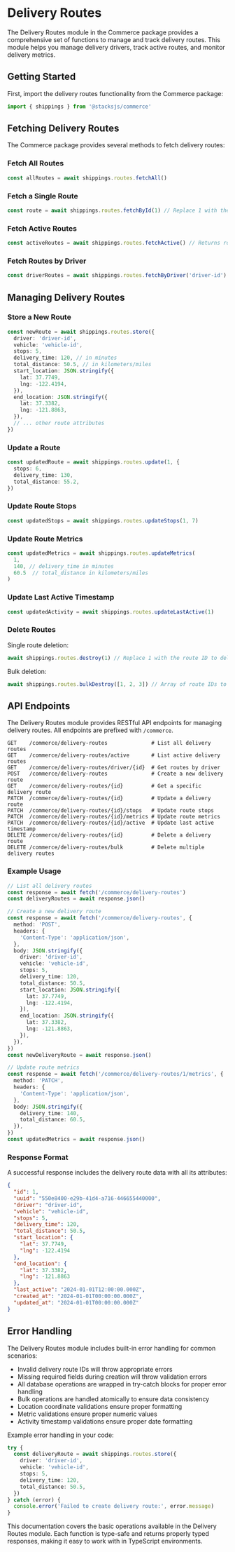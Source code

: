 # Delivery Routes

The Delivery Routes module in the Commerce package provides a comprehensive set of functions to manage and track delivery routes. This module helps you manage delivery drivers, track active routes, and monitor delivery metrics.

## Getting Started

First, import the delivery routes functionality from the Commerce package:

```ts
import { shippings } from '@stacksjs/commerce'
```

## Fetching Delivery Routes

The Commerce package provides several methods to fetch delivery routes:

### Fetch All Routes

```ts
const allRoutes = await shippings.routes.fetchAll()
```

### Fetch a Single Route

```ts
const route = await shippings.routes.fetchById(1) // Replace 1 with the actual route ID
```

### Fetch Active Routes

```ts
const activeRoutes = await shippings.routes.fetchActive() // Returns routes active in the last 24 hours
```

### Fetch Routes by Driver

```ts
const driverRoutes = await shippings.routes.fetchByDriver('driver-id')
```

## Managing Delivery Routes

### Store a New Route

```ts
const newRoute = await shippings.routes.store({
  driver: 'driver-id',
  vehicle: 'vehicle-id',
  stops: 5,
  delivery_time: 120, // in minutes
  total_distance: 50.5, // in kilometers/miles
  start_location: JSON.stringify({
    lat: 37.7749,
    lng: -122.4194,
  }),
  end_location: JSON.stringify({
    lat: 37.3382,
    lng: -121.8863,
  }),
  // ... other route attributes
})
```

### Update a Route

```ts
const updatedRoute = await shippings.routes.update(1, {
  stops: 6,
  delivery_time: 130,
  total_distance: 55.2,
})
```

### Update Route Stops

```ts
const updatedStops = await shippings.routes.updateStops(1, 7)
```

### Update Route Metrics

```ts
const updatedMetrics = await shippings.routes.updateMetrics(
  1,
  140, // delivery_time in minutes
  60.5  // total_distance in kilometers/miles
)
```

### Update Last Active Timestamp

```ts
const updatedActivity = await shippings.routes.updateLastActive(1)
```

### Delete Routes

Single route deletion:
```ts
await shippings.routes.destroy(1) // Replace 1 with the route ID to delete
```

Bulk deletion:
```ts
await shippings.routes.bulkDestroy([1, 2, 3]) // Array of route IDs to delete
```

## API Endpoints

The Delivery Routes module provides RESTful API endpoints for managing delivery routes. All endpoints are prefixed with `/commerce`.

```
GET    /commerce/delivery-routes              # List all delivery routes
GET    /commerce/delivery-routes/active       # List active delivery routes
GET    /commerce/delivery-routes/driver/{id}  # Get routes by driver
POST   /commerce/delivery-routes              # Create a new delivery route
GET    /commerce/delivery-routes/{id}         # Get a specific delivery route
PATCH  /commerce/delivery-routes/{id}         # Update a delivery route
PATCH  /commerce/delivery-routes/{id}/stops   # Update route stops
PATCH  /commerce/delivery-routes/{id}/metrics # Update route metrics
PATCH  /commerce/delivery-routes/{id}/active  # Update last active timestamp
DELETE /commerce/delivery-routes/{id}         # Delete a delivery route
DELETE /commerce/delivery-routes/bulk         # Delete multiple delivery routes
```

### Example Usage

```ts
// List all delivery routes
const response = await fetch('/commerce/delivery-routes')
const deliveryRoutes = await response.json()

// Create a new delivery route
const response = await fetch('/commerce/delivery-routes', {
  method: 'POST',
  headers: {
    'Content-Type': 'application/json',
  },
  body: JSON.stringify({
    driver: 'driver-id',
    vehicle: 'vehicle-id',
    stops: 5,
    delivery_time: 120,
    total_distance: 50.5,
    start_location: JSON.stringify({
      lat: 37.7749,
      lng: -122.4194,
    }),
    end_location: JSON.stringify({
      lat: 37.3382,
      lng: -121.8863,
    }),
  }),
})
const newDeliveryRoute = await response.json()

// Update route metrics
const response = await fetch('/commerce/delivery-routes/1/metrics', {
  method: 'PATCH',
  headers: {
    'Content-Type': 'application/json',
  },
  body: JSON.stringify({
    delivery_time: 140,
    total_distance: 60.5,
  }),
})
const updatedMetrics = await response.json()
```

### Response Format

A successful response includes the delivery route data with all its attributes:

```json
{
  "id": 1,
  "uuid": "550e8400-e29b-41d4-a716-446655440000",
  "driver": "driver-id",
  "vehicle": "vehicle-id",
  "stops": 5,
  "delivery_time": 120,
  "total_distance": 50.5,
  "start_location": {
    "lat": 37.7749,
    "lng": -122.4194
  },
  "end_location": {
    "lat": 37.3382,
    "lng": -121.8863
  },
  "last_active": "2024-01-01T12:00:00.000Z",
  "created_at": "2024-01-01T00:00:00.000Z",
  "updated_at": "2024-01-01T00:00:00.000Z"
}
```

## Error Handling

The Delivery Routes module includes built-in error handling for common scenarios:

- Invalid delivery route IDs will throw appropriate errors
- Missing required fields during creation will throw validation errors
- All database operations are wrapped in try-catch blocks for proper error handling
- Bulk operations are handled atomically to ensure data consistency
- Location coordinate validations ensure proper formatting
- Metric validations ensure proper numeric values
- Activity timestamp validations ensure proper date formatting

Example error handling in your code:

```ts
try {
  const deliveryRoute = await shippings.routes.store({
    driver: 'driver-id',
    vehicle: 'vehicle-id',
    stops: 5,
    delivery_time: 120,
    total_distance: 50.5,
  })
} catch (error) {
  console.error('Failed to create delivery route:', error.message)
}
```

This documentation covers the basic operations available in the Delivery Routes module. Each function is type-safe and returns properly typed responses, making it easy to work with in TypeScript environments.
